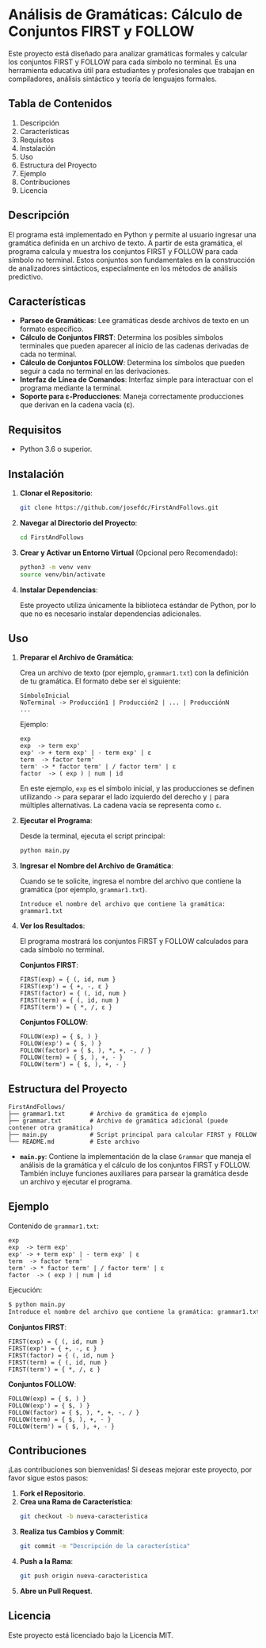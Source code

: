 
# Análisis de Gramáticas: Cálculo de Conjuntos FIRST y FOLLOW

Este proyecto está diseñado para analizar gramáticas formales y calcular los conjuntos FIRST y FOLLOW para cada símbolo no terminal. Es una herramienta educativa útil para estudiantes y profesionales que trabajan en compiladores, análisis sintáctico y teoría de lenguajes formales.

## Tabla de Contenidos

1. Descripción
2. Características
3. Requisitos
4. Instalación
5. Uso
6. Estructura del Proyecto
7. Ejemplo
8. Contribuciones
9. Licencia

## Descripción

El programa está implementado en Python y permite al usuario ingresar una gramática definida en un archivo de texto. A partir de esta gramática, el programa calcula y muestra los conjuntos FIRST y FOLLOW para cada símbolo no terminal. Estos conjuntos son fundamentales en la construcción de analizadores sintácticos, especialmente en los métodos de análisis predictivo.

## Características

- **Parseo de Gramáticas**: Lee gramáticas desde archivos de texto en un formato específico.
- **Cálculo de Conjuntos FIRST**: Determina los posibles símbolos terminales que pueden aparecer al inicio de las cadenas derivadas de cada no terminal.
- **Cálculo de Conjuntos FOLLOW**: Determina los símbolos que pueden seguir a cada no terminal en las derivaciones.
- **Interfaz de Línea de Comandos**: Interfaz simple para interactuar con el programa mediante la terminal.
- **Soporte para ε-Producciones**: Maneja correctamente producciones que derivan en la cadena vacía (ε).

## Requisitos

- Python 3.6 o superior.

## Instalación

1. **Clonar el Repositorio**:
   ```bash
   git clone https://github.com/josefdc/FirstAndFollows.git
   ```

2. **Navegar al Directorio del Proyecto**:
   ```bash
   cd FirstAndFollows
   ```

3. **Crear y Activar un Entorno Virtual** (Opcional pero Recomendado):
   ```bash
   python3 -m venv venv
   source venv/bin/activate
   ```

4. **Instalar Dependencias**:

   Este proyecto utiliza únicamente la biblioteca estándar de Python, por lo que no es necesario instalar dependencias adicionales.

## Uso

1. **Preparar el Archivo de Gramática**:

   Crea un archivo de texto (por ejemplo, `grammar1.txt`) con la definición de tu gramática. El formato debe ser el siguiente:

   ```
   SímboloInicial
   NoTerminal -> Producción1 | Producción2 | ... | ProducciónN
   ...
   ```

   Ejemplo:
   ```
   exp
   exp  -> term exp'
   exp' -> + term exp' | - term exp' | ε
   term  -> factor term'
   term' -> * factor term' | / factor term' | ε
   factor  -> ( exp ) | num | id
   ```

   En este ejemplo, `exp` es el símbolo inicial, y las producciones se definen utilizando `->` para separar el lado izquierdo del derecho y `|` para múltiples alternativas. La cadena vacía se representa como `ε`.

2. **Ejecutar el Programa**:

   Desde la terminal, ejecuta el script principal:
   ```bash
   python main.py
   ```

3. **Ingresar el Nombre del Archivo de Gramática**:

   Cuando se te solicite, ingresa el nombre del archivo que contiene la gramática (por ejemplo, `grammar1.txt`).

   ```
   Introduce el nombre del archivo que contiene la gramática: grammar1.txt
   ```

4. **Ver los Resultados**:

   El programa mostrará los conjuntos FIRST y FOLLOW calculados para cada símbolo no terminal.

   **Conjuntos FIRST**:
   ```
   FIRST(exp) = { (, id, num }
   FIRST(exp') = { +, -, ε }
   FIRST(factor) = { (, id, num }
   FIRST(term) = { (, id, num }
   FIRST(term') = { *, /, ε }
   ```

   **Conjuntos FOLLOW**:
   ```
   FOLLOW(exp) = { $, ) }
   FOLLOW(exp') = { $, ) }
   FOLLOW(factor) = { $, ), *, +, -, / }
   FOLLOW(term) = { $, ), +, - }
   FOLLOW(term') = { $, ), +, - }
   ```

## Estructura del Proyecto

```
FirstAndFollows/
├── grammar1.txt       # Archivo de gramática de ejemplo
├── grammar.txt        # Archivo de gramática adicional (puede contener otra gramática)
├── main.py            # Script principal para calcular FIRST y FOLLOW
└── README.md          # Este archivo
```

- **`main.py`**: Contiene la implementación de la clase `Grammar` que maneja el análisis de la gramática y el cálculo de los conjuntos FIRST y FOLLOW. También incluye funciones auxiliares para parsear la gramática desde un archivo y ejecutar el programa.

## Ejemplo

Contenido de `grammar1.txt`:
```
exp
exp  -> term exp'
exp' -> + term exp' | - term exp' | ε
term  -> factor term'
term' -> * factor term' | / factor term' | ε
factor  -> ( exp ) | num | id
```

Ejecución:
```bash
$ python main.py
Introduce el nombre del archivo que contiene la gramática: grammar1.txt
```

**Conjuntos FIRST**:
```
FIRST(exp) = { (, id, num }
FIRST(exp') = { +, -, ε }
FIRST(factor) = { (, id, num }
FIRST(term) = { (, id, num }
FIRST(term') = { *, /, ε }
```

**Conjuntos FOLLOW**:
```
FOLLOW(exp) = { $, ) }
FOLLOW(exp') = { $, ) }
FOLLOW(factor) = { $, ), *, +, -, / }
FOLLOW(term) = { $, ), +, - }
FOLLOW(term') = { $, ), +, - }
```

## Contribuciones

¡Las contribuciones son bienvenidas! Si deseas mejorar este proyecto, por favor sigue estos pasos:

1. **Fork el Repositorio**.
2. **Crea una Rama de Característica**:
   ```bash
   git checkout -b nueva-caracteristica
   ```
3. **Realiza tus Cambios y Commit**:
   ```bash
   git commit -m "Descripción de la característica"
   ```
4. **Push a la Rama**:
   ```bash
   git push origin nueva-caracteristica
   ```
5. **Abre un Pull Request**.

## Licencia

Este proyecto está licenciado bajo la Licencia MIT. 